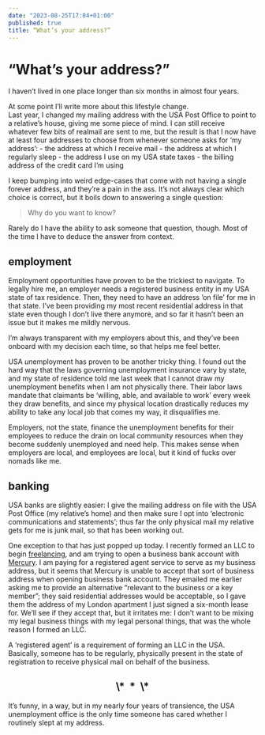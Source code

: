```yaml
---
date: "2023-08-25T17:04+01:00"
published: true
title: “What’s your address?”
---
```

# “What’s your address?”

I haven’t lived in one place longer than six months in almost four years.
<aside>
At some point I’ll write more about this lifestyle change.
</aside>
Last year, I changed my mailing address with the USA Post Office to point to a relative’s house, giving me some piece of mind. I can still receive whatever few bits of realmail are sent to me, but the result is that I now have at least four addresses to choose from whenever someone asks for ‘my address’:
- the address at which I receive mail
- the address at which I regularly sleep
- the address I use on my USA state taxes
- the billing address of the credit card I’m using

I keep bumping into weird edge-cases that come with not having a single forever address, and they’re a pain in the ass. It’s not always clear which choice is correct, but it boils down to answering a single question: 
>Why do you want to know?

Rarely do I have the ability to ask someone that question, though. Most of the time I have to deduce the answer from context.

## employment

Employment opportunities have proven to be the trickiest to navigate. To legally hire me, an employer needs a registered business entity in my USA state of tax residence. Then, they need to have an address ’on file’ for me in that state. I’ve been providing my most recent residential address in that state even though I don’t live there anymore, and so far it hasn’t been an issue but it makes me mildly nervous.
<aside>
I’m always transparent with my employers about this, and they’ve been onboard with my decision each time, so that helps me feel better.
</aside>

USA <em>un</em>employment has proven to be another tricky thing. I found out the hard way that the laws governing unemployment insurance vary by state, and my state of residence told me last week that I cannot draw my unemployment benefits when I am not physically there. Their labor laws mandate that claimants be ‘willing, able, and available to work’ every week they draw benefits, and since my physical location drastically reduces my ability to take any local job that comes my way, it disqualifies me.

Employers, not the state, finance the unemployment benefits for their employees to reduce the drain on local community resources when they become suddenly unemployed and need help. This makes sense when employers are local, and employees are local, but it kind of fucks over nomads like me.

## banking
USA banks are slightly easier: I give the mailing address on file with the USA Post Office (my relative’s home) and then make sure I opt into ‘electronic communications and statements’; thus far the only physical mail my relative gets for me is junk mail, so that has been working out.

One exception to that has just popped up today. I recently formed an LLC to begin [freelancing](/blog/freelancing), and am trying to open a business bank account with [Mercury](https://mercury.com). I am paying for a registered agent service to serve as my business address, but it seems that Mercury is unable to accept that sort of business address when opening business bank account. They emailed me earlier asking me to provide an alternative “relevant to the business or a key member”; they said residential addresses would be acceptable, so I gave them the address of my London apartment I just signed a six-month lease for. We’ll see if they accept that, but it irritates me: I don’t want to be mixing my legal business things with my legal personal things, that was the whole reason I formed an LLC.
<aside>
A ‘registered agent’ is a requirement of forming an LLC in the USA. Basically, someone has to be regularly, physically present in the state of registration to receive physical mail on behalf of the business.
</aside>

<h2 align='center'>
\*&nbsp;&nbsp;*&nbsp;&nbsp;\* 
</h2>

It’s funny, in a way, but in my nearly four years of transience, the USA unemployment office is the only time someone has cared whether I routinely slept at my address.